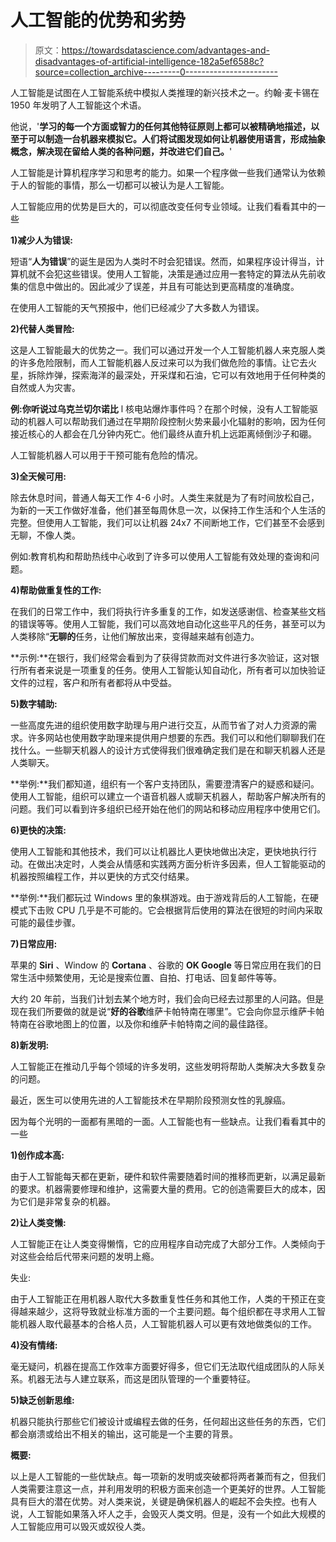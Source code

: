 # 人工智能的优势和劣势

> 原文：<https://towardsdatascience.com/advantages-and-disadvantages-of-artificial-intelligence-182a5ef6588c?source=collection_archive---------0----------------------->

人工智能是试图在人工智能系统中模拟人类推理的新兴技术之一。约翰·麦卡锡在 1950 年发明了人工智能这个术语。

他说，'**学习的每一个方面或智力的任何其他特征原则上都可以被精确地描述，以至于可以制造一台机器来模拟它。人们将试图发现如何让机器使用语言，形成抽象概念，解决现在留给人类的各种问题，并改进它们自己。**'

人工智能是计算机程序学习和思考的能力。如果一个程序做一些我们通常认为依赖于人的智能的事情，那么一切都可以被认为是人工智能。

人工智能应用的优势是巨大的，可以彻底改变任何专业领域。让我们看看其中的一些

**1)减少人为错误:**

短语“**人为错误**”的诞生是因为人类时不时会犯错误。然而，如果程序设计得当，计算机就不会犯这些错误。使用人工智能，决策是通过应用一套特定的算法从先前收集的信息中做出的。因此减少了误差，并且有可能达到更高精度的准确度。

在使用人工智能的天气预报中，他们已经减少了大多数人为错误。

**2)代替人类冒险:**

这是人工智能最大的优势之一。我们可以通过开发一个人工智能机器人来克服人类的许多危险限制，而人工智能机器人反过来可以为我们做危险的事情。让它去火星，拆除炸弹，探索海洋的最深处，开采煤和石油，它可以有效地用于任何种类的自然或人为灾害。

**例:**你听说过乌克兰**切尔诺比** l 核电站爆炸事件吗？在那个时候，没有人工智能驱动的机器人可以帮助我们通过在早期阶段控制火势来最小化辐射的影响，因为任何接近核心的人都会在几分钟内死亡。他们最终从直升机上远距离倾倒沙子和硼。

人工智能机器人可以用于干预可能有危险的情况。

**3)全天候可用:**

除去休息时间，普通人每天工作 4-6 小时。人类生来就是为了有时间放松自己，为新的一天工作做好准备，他们甚至每周休息一次，以保持工作生活和个人生活的完整。但使用人工智能，我们可以让机器 24x7 不间断地工作，它们甚至不会感到无聊，不像人类。

例如:教育机构和帮助热线中心收到了许多可以使用人工智能有效处理的查询和问题。

**4)帮助做重复性的工作:**

在我们的日常工作中，我们将执行许多重复的工作，如发送感谢信、检查某些文档的错误等等。使用人工智能，我们可以高效地自动化这些平凡的任务，甚至可以为人类移除“**无聊的**任务，让他们解放出来，变得越来越有创造力。

**示例:**在银行，我们经常会看到为了获得贷款而对文件进行多次验证，这对银行所有者来说是一项重复的任务。使用人工智能认知自动化，所有者可以加快验证文件的过程，客户和所有者都将从中受益。

**5)数字辅助:**

一些高度先进的组织使用数字助理与用户进行交互，从而节省了对人力资源的需求。许多网站也使用数字助理来提供用户想要的东西。我们可以和他们聊聊我们在找什么。一些聊天机器人的设计方式使得我们很难确定我们是在和聊天机器人还是人类聊天。

**举例:**我们都知道，组织有一个客户支持团队，需要澄清客户的疑惑和疑问。使用人工智能，组织可以建立一个语音机器人或聊天机器人，帮助客户解决所有的问题。我们可以看到许多组织已经开始在他们的网站和移动应用程序中使用它们。

**6)更快的决策:**

使用人工智能和其他技术，我们可以让机器比人更快地做出决定，更快地执行行动。在做出决定时，人类会从情感和实践两方面分析许多因素，但人工智能驱动的机器按照编程工作，并以更快的方式交付结果。

**举例:**我们都玩过 Windows 里的象棋游戏。由于游戏背后的人工智能，在硬模式下击败 CPU 几乎是不可能的。它会根据背后使用的算法在很短的时间内采取可能的最佳步骤。

**7)日常应用:**

苹果的 **Siri** 、Window 的 **Cortana** 、谷歌的 **OK Google** 等日常应用在我们的日常生活中频繁使用，无论是搜索位置、自拍、打电话、回复邮件等等。

大约 20 年前，当我们计划去某个地方时，我们会向已经去过那里的人问路。但是现在我们所要做的就是说“**好的谷歌**维萨卡帕特南在哪里”。它会向你显示维萨卡帕特南在谷歌地图上的位置，以及你和维萨卡帕特南之间的最佳路径。

**8)新发明:**

人工智能正在推动几乎每个领域的许多发明，这些发明将帮助人类解决大多数复杂的问题。

最近，医生可以使用先进的人工智能技术在早期阶段预测女性的乳腺癌。

因为每个光明的一面都有黑暗的一面。人工智能也有一些缺点。让我们看看其中的一些

**1)创作成本高:**

由于人工智能每天都在更新，硬件和软件需要随着时间的推移而更新，以满足最新的要求。机器需要修理和维护，这需要大量的费用。它的创造需要巨大的成本，因为它们是非常复杂的机器。

**2)让人类变懒:**

人工智能正在让人类变得懒惰，它的应用程序自动完成了大部分工作。人类倾向于对这些会给后代带来问题的发明上瘾。

失业:

由于人工智能正在用机器人取代大多数重复性任务和其他工作，人类的干预正在变得越来越少，这将导致就业标准方面的一个主要问题。每个组织都在寻求用人工智能机器人取代最基本的合格人员，人工智能机器人可以更有效地做类似的工作。

**4)没有情绪:**

毫无疑问，机器在提高工作效率方面要好得多，但它们无法取代组成团队的人际关系。机器无法与人建立联系，而这是团队管理的一个重要特征。

**5)缺乏创新思维:**

机器只能执行那些它们被设计或编程去做的任务，任何超出这些任务的东西，它们都会崩溃或给出不相关的输出，这可能是一个主要的背景。

**概要:**

以上是人工智能的一些优缺点。每一项新的发明或突破都将两者兼而有之，但我们人类需要注意这一点，并利用发明的积极方面来创造一个更美好的世界。人工智能具有巨大的潜在优势。对人类来说，关键是确保机器人的崛起不会失控。也有人说，人工智能如果落入坏人之手，会毁灭人类文明。但是，没有一个如此大规模的人工智能应用可以毁灭或奴役人类。